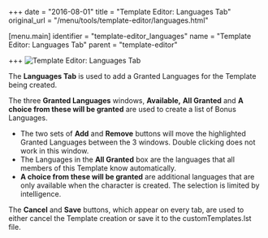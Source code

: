 +++
date = "2016-08-01"
title = "Template Editor: Languages Tab"
original_url = "/menu/tools/template-editor/languages.html"

[menu.main]
    identifier = "template-editor_languages"
    name = "Template Editor: Languages Tab"
    parent = "template-editor"
    
+++
![Template Editor: Languages
Tab](../../../images/editors/template/languagestab.png)

The **Languages Tab** is used to add a Granted Languages for the
Template being created.

The three **Granted Languages** windows, **Available,** **All Granted**
and **A choice from these will be granted** are used to create a list of
Bonus Languages.

-   The two sets of **Add** and **Remove** buttons will move the
    highlighted Granted Languages between the 3 windows. Double clicking
    does not work in this window.
-   The Languages in the **All Granted** box are the languages that all
    members of this Template know automatically.
-   **A choice from these will be granted** are additional languages
    that are only available when the character is created. The selection
    is limited by intelligence.

The **Cancel** and **Save** buttons, which appear on every tab, are used
to either cancel the Template creation or save it to the
customTemplates.lst file.



